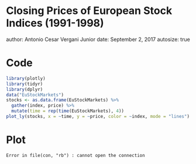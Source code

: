 Closing Prices of European Stock Indices (1991-1998)
========================================================
author: Antonio Cesar Vergani Junior
date: September 2, 2017
autosize: true


Code
========================================================


```r
library(plotly)
library(tidyr)
library(dplyr)
data("EuStockMarkets")
stocks <- as.data.frame(EuStockMarkets) %>%
  gather(index, price) %>%
  mutate(time = rep(time(EuStockMarkets), 4))
plot_ly(stocks, x = ~time, y = ~price, color = ~index, mode = "lines")
```

Plot
========================================================



```
Error in file(con, "rb") : cannot open the connection
```
